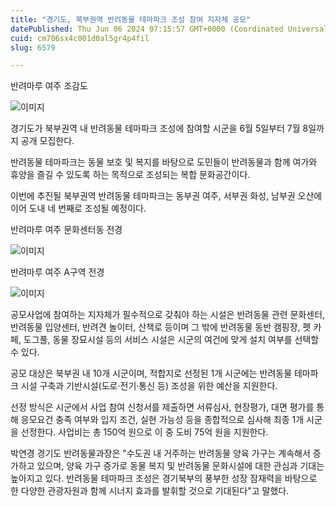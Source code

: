 ```yaml
---
title: "경기도, 북부권역 반려동물 테마파크 조성 참여 지자체 공모"
datePublished: Thu Jun 06 2024 07:15:57 GMT+0000 (Coordinated Universal Time)
cuid: cm706sx4c001d0al5gr4p4fil
slug: 6579

---
```



반려마루 여주 조감도

![이미지](https://cdn.hashnode.com/res/hashnode/image/upload/v1739260507409/1e45389b-b50d-4b30-aeef-af0319f5bdad.jpeg)

경기도가 북부권역 내 반려동물 테마파크 조성에 참여할 시군을 6월 5일부터 7월 8일까지 공개 모집한다.

반려동물 테마파크는 동물 보호 및 복지를 바탕으로 도민들이 반려동물과 함께 여가와 휴양을 즐길 수 있도록 하는 목적으로 조성되는 복합 문화공간이다.

이번에 추진될 북부권역 반려동물 테마파크는 동부권 여주, 서부권 화성, 남부권 오산에 이어 도내 네 번째로 조성될 예정이다.

반려마루 여주 문화센터동 전경

![이미지](https://cdn.hashnode.com/res/hashnode/image/upload/v1739260509446/c8f045bd-0928-4d16-8c79-8fa768152f97.jpeg)

반려마루 여주 A구역 전경

![이미지](https://cdn.hashnode.com/res/hashnode/image/upload/v1739260511579/39187535-2e2b-41f6-ab39-83f633bb1612.jpeg)

공모사업에 참여하는 지자체가 필수적으로 갖춰야 하는 시설은 반려동물 관련 문화센터, 반려동물 입양센터, 반려견 놀이터, 산책로 등이며 그 밖에 반려동물 동반 캠핑장, 펫 카페, 도그풀, 동물 장묘시설 등의 서비스 시설은 시군의 여건에 맞게 설치 여부를 선택할 수 있다.

공모 대상은 북부권 내 10개 시군이며, 적합지로 선정된 1개 시군에는 반려동물 테마파크 시설 구축과 기반시설(도로‧전기·통신 등) 조성을 위한 예산을 지원한다.

선정 방식은 시군에서 사업 참여 신청서를 제출하면 서류심사, 현장평가, 대면 평가를 통해 응모요건 충족 여부와 입지 조건, 실현 가능성 등을 종합적으로 심사해 최종 1개 시군을 선정한다. 사업비는 총 150억 원으로 이 중 도비 75억 원을 지원한다.

박연경 경기도 반려동물과장은 "수도권 내 거주하는 반려동물 양육 가구는 계속해서 증가하고 있으며, 양육 가구 증가로 동물 복지 및 반려동물 문화시설에 대한 관심과 기대는 높아지고 있다. 반려동물 테마파크 조성은 경기북부의 풍부한 성장 잠재력을 바탕으로 한 다양한 관광자원과 함께 시너지 효과를 발휘할 것으로 기대된다"고 말했다.